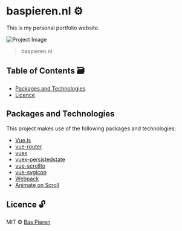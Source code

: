 # baspieren.nl ⚙️

This is my personal portfolio website.

![Project Image](https://i.imgur.com/bK4kEXW.png)
> baspieren.nl

## Table of Contents 🗃
* [Packages and Technologies](#packages-and-technologies)
* [Licence](#licence-)

## Packages and Technologies
This project makes use of the following packages and technologies:

  * [Vue.js](https://vuejs.org/)
  * [vue-router](https://router.vuejs.org/)
  * [vuex](https://vuex.vuejs.org/)
  * [vuex-persistedstate](https://github.com/robinvdvleuten/vuex-persistedstate)
  * [vue-scrollto](https://github.com/rigor789/vue-scrollto)
  * [vue-svgicon](https://github.com/MMF-FE/svgicon/tree/master/packages/vue-svgicon)
  * [Webpack](https://webpack.js.org/)
  * [Animate on Scroll](http://michalsnik.github.io/aos/)

## Licence 🔓
MIT © [Bas Pieren](https://github.com/BasPieren)
